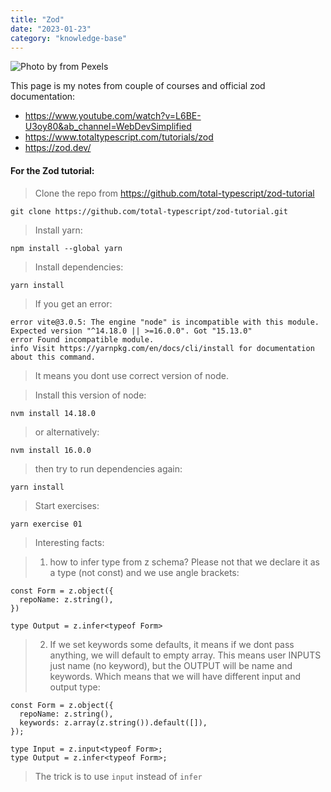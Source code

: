 ```yaml
---
title: "Zod"
date: "2023-01-23"
category: "knowledge-base"
---
```


![](https://i.imgur.com/alxMzwe.png "Photo by from Pexels")

This page is my notes from couple of courses and official zod documentation:

- https://www.youtube.com/watch?v=L6BE-U3oy80&ab_channel=WebDevSimplified
- https://www.totaltypescript.com/tutorials/zod
- https://zod.dev/

<h4>For the Zod tutorial:</h4>

> Clone the repo from https://github.com/total-typescript/zod-tutorial

```
git clone https://github.com/total-typescript/zod-tutorial.git
```

> Install yarn:

```
npm install --global yarn
```

> Install dependencies:

```
yarn install
```

> If you get an error:

```
error vite@3.0.5: The engine "node" is incompatible with this module. Expected version "^14.18.0 || >=16.0.0". Got "15.13.0"
error Found incompatible module.
info Visit https://yarnpkg.com/en/docs/cli/install for documentation about this command.
```

> It means you dont use correct version of node.

> Install this version of node:

```
nvm install 14.18.0
```

> or alternatively:

```
nvm install 16.0.0
```

> then try to run dependencies again:

```
yarn install
```

> Start exercises:

```
yarn exercise 01

```

> Interesting facts:

> 1. how to infer type from z schema? Please not that we declare it as a type (not const) and we use angle brackets:

```
const Form = z.object({
  repoName: z.string(),
})

type Output = z.infer<typeof Form>
```

> 2. If we set keywords some defaults, it means if we dont pass anything, we will default to empty array. This means user INPUTS just name (no keyword), but the OUTPUT will be name and keywords. Which means that we will have different input and output type:

```
const Form = z.object({
  repoName: z.string(),
  keywords: z.array(z.string()).default([]),
});

type Input = z.input<typeof Form>;
type Output = z.infer<typeof Form>;
```

> The trick is to use `input` instead of `infer`
